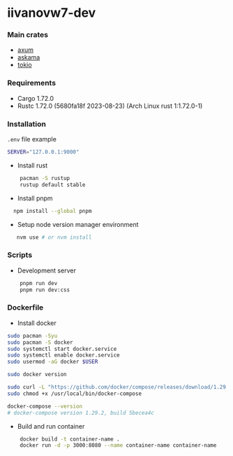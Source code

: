 # iivanovw7-dev

### Main crates

-   [axum](https://docs.rs/axum/latest/axum)
-   [askama](https://docs.rs/askama/latest/askama)
-   [tokio](https://docs.rs/tokio/latest/tokio)

### Requirements

-   Cargo 1.72.0
-   Rustc 1.72.0 (5680fa18f 2023-08-23) (Arch Linux rust 1:1.72.0-1)

### Installation

`.env` file example

```bash
SERVER="127.0.0.1:9000"
```

-   Install rust

```bash
    pacman -S rustup
    rustup default stable
```

-   Install pnpm

```bash
  npm install --global pnpm
```

-   Setup node version manager environment

```bash
   nvm use # or nvm install
```

### Scripts

-   Development server

```bash
    pnpm run dev
    pnpm run dev:css
```

### Dockerfile

-   Install docker

```bash
sudo pacman -Syu
sudo pacman -S docker
sudo systemctl start docker.service
sudo systemctl enable docker.service
sudo usermod -aG docker $USER

sudo docker version

sudo curl -L "https://github.com/docker/compose/releases/download/1.29.2/docker-compose-$(uname -s)-$(uname -m)" -o /usr/local/bin/docker-compose
sudo chmod +x /usr/local/bin/docker-compose

docker-compose --version
# docker-compose version 1.29.2, build 5becea4c

```

-   Build and run container

```bash
    docker build -t container-name .
    docker run -d -p 3000:8080 --name container-name container-name
```
